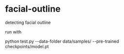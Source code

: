 # facial-outline
detecting facial outline

run with 

python test.py --data-folder data/samples/ --pre-trained checkpoints/model.pt
